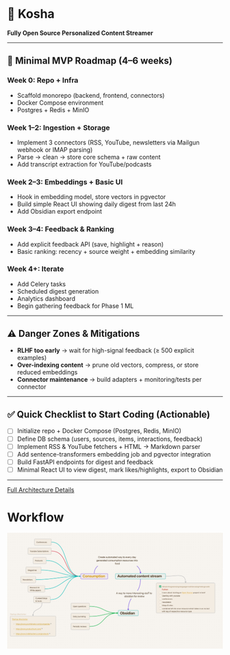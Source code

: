 # 🪷 Kosha
**Fully Open Source Personalized Content Streamer**

---

## 🚀 Minimal MVP Roadmap (4–6 weeks)

### Week 0: Repo + Infra
- Scaffold monorepo (backend, frontend, connectors)  
- Docker Compose environment  
- Postgres + Redis + MinIO  

### Week 1–2: Ingestion + Storage
- Implement 3 connectors (RSS, YouTube, newsletters via Mailgun webhook or IMAP parsing)  
- Parse → clean → store core schema + raw content  
- Add transcript extraction for YouTube/podcasts  

### Week 2–3: Embeddings + Basic UI
- Hook in embedding model, store vectors in pgvector  
- Build simple React UI showing daily digest from last 24h  
- Add Obsidian export endpoint  

### Week 3–4: Feedback & Ranking
- Add explicit feedback API (save, highlight + reason)  
- Basic ranking: recency + source weight + embedding similarity  

### Week 4+: Iterate
- Add Celery tasks  
- Scheduled digest generation  
- Analytics dashboard  
- Begin gathering feedback for Phase 1 ML  

---

## ⚠️ Danger Zones & Mitigations

- **RLHF too early** → wait for high-signal feedback (≥ 500 explicit examples)  
- **Over-indexing content** → prune old vectors, compress, or store reduced embeddings  
- **Connector maintenance** → build adapters + monitoring/tests per connector  

---

## ✅ Quick Checklist to Start Coding (Actionable)

- [ ] Initialize repo + Docker Compose (Postgres, Redis, MinIO)  
- [ ] Define DB schema (users, sources, items, interactions, feedback)  
- [ ] Implement RSS & YouTube fetchers + HTML → Markdown parser  
- [ ] Add sentence-transformers embedding job and pgvector integration  
- [ ] Build FastAPI endpoints for digest and feedback  
- [ ] Minimal React UI to view digest, mark likes/highlights, export to Obsidian  

---

[Full Architecture Details](./architecture.md)


# Workflow
![](./docs/workflow_old.jpeg)
